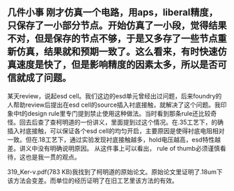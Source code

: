 几件小事
刚才仿真一个电路，用aps，liberal精度，只保存了一小部分节点。开始仿真了一小段，觉得结果不对，但是保存的节点不够，于是又多存了一些节点重新仿真，结果就和预期一致了。这么看来，有时快速仿真速度是快了，但是影响精度的因素太多，所以是否可信就成了问题。
---------------------------------------------------------------
某天review，说起esd cell。我们这边的esd单元曾经出过问题，后来foundry的人帮助review后提出在esd cell的source插入衬底接触，就解决了这个问题。我印象中t的design rule里专门提到禁止使用这种做法。当时看到那条rule还比较奇怪。回去后查了查柯明道的一份讲义，里面提到过这个情况。在.35工艺下，的确插入衬底接触，可以保证各个esd cell的均匀开启，主要原因是使得衬底电阻相对一致。但在.18工艺下，通过实验发现衬底接触越多，hold电压越高，esd特性越差。讲义中没有明确说明原因。
从这件事上可以看出， rule of thumb必须谨慎看待，这也是我一贯的观点。

  319_Ker-v.pdf(783 KB)我找到了柯明道的原始论文。原始论文里证明了.18um下该方法会变差。而单位的经历证明了在旧工艺里该方法的有效。
 

